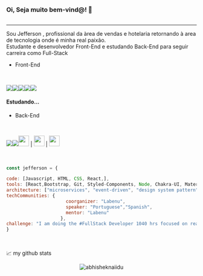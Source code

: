 ### Oi, Seja muito bem-vind@! 👋
<a href="https://www.linkedin.com/in/jefferson-feliciano-jesus-vieira-6b660b242/"><img src="https://img.shields.io/badge/LinkedIn-0077B5?style=for-the-badge&logo=linkedin&logoColor=white" alt=""></a> 
_______________________________________________________________________________________________


Sou Jefferson , profissional da àrea de vendas e hotelaria retornando à area de tecnologia onde é minha real paixão.<br>
Estudante e desenvolvedor Front-End e estudando Back-End para seguir carreira como Full-Stack
<br />


* Front-End

<br />

<a href="https://nodejs.org/en/"><img src="https://img.shields.io/badge/HTML-239120?style=for-the-badge&logo=html5&logoColor=white" /></a><img src="https://img.shields.io/badge/CSS3-1572B6?style=for-the-badge&logo=css3&logoColor=white" /><img src="https://img.shields.io/badge/JavaScript-323330?style=for-the-badge&logo=javascript&logoColor=F7DF1E" /><img src="https://img.shields.io/badge/Bootstrap-563D7C?style=for-the-badge&logo=bootstrap&logoColor=white" /><img src="https://img.shields.io/badge/React-20232A?style=for-the-badge&logo=react&logoColor=61DAFB">
<br />

#### Estudando...
* Back-End

<br />

<img src="https://img.shields.io/badge/Node.js-43853D?style=for-the-badge&logo=node.js&logoColor=white" /><img src="https://img.shields.io/badge/MySQL-00000F?style=for-the-badge&logo=mysql&logoColor=white" /><img src="https://emojis.slackmojis.com/emojis/images/1479745458/1383/typescript.png?1479745458" width="28" />  | <img src="https://emojis.slackmojis.com/emojis/images/1507180554/2988/aws.png?1507180554" width="28" />  | <img src="https://emojis.slackmojis.com/emojis/images/1533724346/4435/firebase.png?1533724346" width="28" />  
<br />
<br />
  ```javascript
const jefferson = {
  
  code: [Javascript, HTML, CSS, React,],
  tools: [React,Bootstrap, Git, Styled-Components, Node, Chakra-UI, Material-UI],
  architecture: ["microservices", "event-driven", "design system pattern"],
  techCommunities: {
                        coorganizer: "Labenu",
                        speaker: "Portuguese","Spanish",
                        mentor: "Labenu"
                      },
 challenge: "I am doing the #FullStack Developer 1040 hrs focused on react and typescript"
}
```
<br />



📈 my github stats

<p align="center"> <img src="https://github-readme-stats.vercel.app/api?username=VieiraJefferson&show_icons=true&theme=gotham" alt="abhisheknaiidu" />
